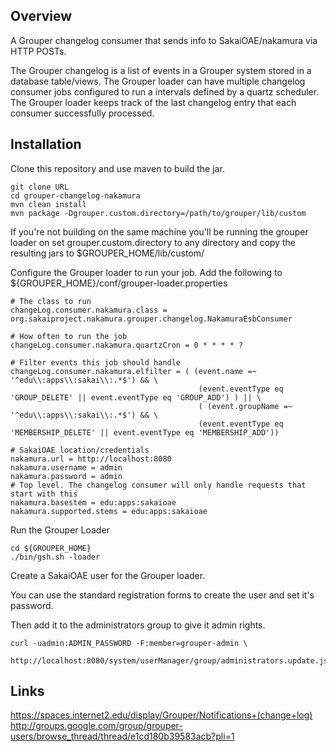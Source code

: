 ## Overview
A Grouper changelog consumer that sends info to SakaiOAE/nakamura via HTTP POSTs.

The Grouper changelog is a list of events in a Grouper system stored in a database table/views.
The Grouper loader can have multiple changelog consumer jobs configured to run a intervals
defined by a quartz scheduler. The Grouper loader keeps track of the last changelog entry
that each consumer successfully processed.

## Installation

Clone this repository and use maven to build the jar.

    git clone URL
    cd grouper-changelog-nakamura
    mvn clean install
    mvn package -Dgrouper.custom.directory=/path/to/grouper/lib/custom

If you're not building on the same machine you'll be running the grouper loader on set grouper.custom.directory to any directory and copy the resulting jars to $GROUPER_HOME/lib/custom/

Configure the Grouper loader to run your job. Add the following to ${GROUPER_HOME}/conf/grouper-loader.properties

    # The class to run
    changeLog.consumer.nakamura.class = org.sakaiproject.nakamura.grouper.changelog.NakamuraEsbConsumer
    
    # How often to run the job
    changeLog.consumer.nakamura.quartzCron = 0 * * * * ?
    
    # Filter events this job should handle
    changeLog.consumer.nakamura.elfilter = ( (event.name =~ '^edu\\:apps\\:sakai\\:.*$') && \
                                              (event.eventType eq 'GROUP_DELETE' || event.eventType eq 'GROUP_ADD') ) || \
                                              ( (event.groupName =~ '^edu\\:apps\\:sakai\\:.*$') && \ 
                                              (event.eventType eq 'MEMBERSHIP_DELETE' || event.eventType eq 'MEMBERSHIP_ADD'))

    # SakaiOAE location/credentials
    nakamura.url = http://localhost:8080
    nakamura.username = admin
    nakamura.password = admin
    # Top level. The changelog consumer will only handle requests that start with this
    nakamura.basestem = edu:apps:sakaioae
    nakamura.supported.stems = edu:apps:sakaioae

Run the Grouper Loader

    cd ${GROUPER_HOME}
    ./bin/gsh.sh -loader

Create a SakaiOAE user for the Grouper loader.

You can use the standard registration forms to create the user and set it's password.

Then add it to the administrators group to give it admin rights.

    curl -uadmin:ADMIN_PASSWORD -F:member=grouper-admin \
        http://localhost:8080/system/userManager/group/administrators.update.json

## Links
https://spaces.internet2.edu/display/Grouper/Notifications+(change+log)
http://groups.google.com/group/grouper-users/browse_thread/thread/e1cd180b39583acb?pli=1
